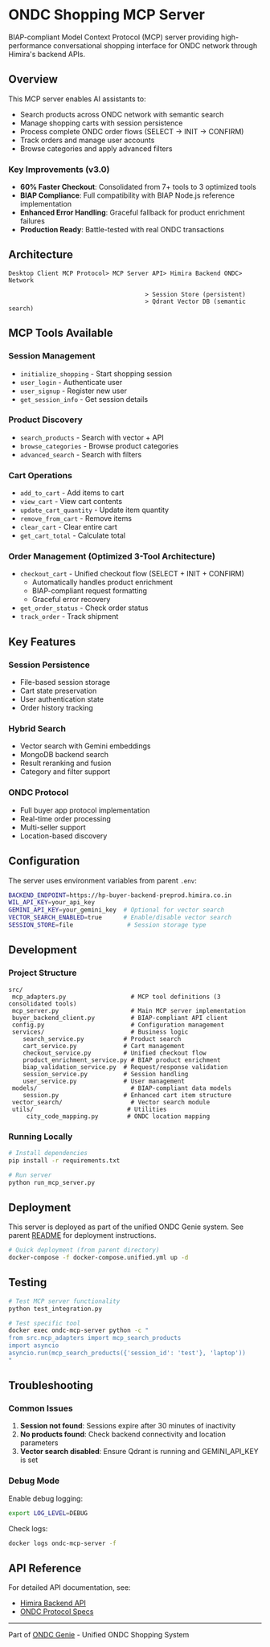 # ONDC Shopping MCP Server

BIAP-compliant Model Context Protocol (MCP) server providing high-performance conversational shopping interface for ONDC network through Himira's backend APIs.

## Overview

This MCP server enables AI assistants to:
- Search products across ONDC network with semantic search
- Manage shopping carts with session persistence
- Process complete ONDC order flows (SELECT → INIT → CONFIRM)
- Track orders and manage user accounts
- Browse categories and apply advanced filters

### Key Improvements (v3.0)
- **60% Faster Checkout**: Consolidated from 7+ tools to 3 optimized tools
- **BIAP Compliance**: Full compatibility with BIAP Node.js reference implementation
- **Enhanced Error Handling**: Graceful fallback for product enrichment failures
- **Production Ready**: Battle-tested with real ONDC transactions

## Architecture

```
Desktop Client MCP Protocol> MCP Server API> Himira Backend ONDC> Network
                                      
                                      > Session Store (persistent)
                                      > Qdrant Vector DB (semantic search)
```

## MCP Tools Available

### Session Management
- `initialize_shopping` - Start shopping session
- `user_login` - Authenticate user
- `user_signup` - Register new user
- `get_session_info` - Get session details

### Product Discovery
- `search_products` - Search with vector + API
- `browse_categories` - Browse product categories
- `advanced_search` - Search with filters

### Cart Operations
- `add_to_cart` - Add items to cart
- `view_cart` - View cart contents
- `update_cart_quantity` - Update item quantity
- `remove_from_cart` - Remove items
- `clear_cart` - Clear entire cart
- `get_cart_total` - Calculate total

### Order Management (Optimized 3-Tool Architecture)
- `checkout_cart` - Unified checkout flow (SELECT + INIT + CONFIRM)
  - Automatically handles product enrichment
  - BIAP-compliant request formatting
  - Graceful error recovery
- `get_order_status` - Check order status
- `track_order` - Track shipment

## Key Features

### Session Persistence
- File-based session storage
- Cart state preservation
- User authentication state
- Order history tracking

### Hybrid Search
- Vector search with Gemini embeddings
- MongoDB backend search
- Result reranking and fusion
- Category and filter support

### ONDC Protocol
- Full buyer app protocol implementation
- Real-time order processing
- Multi-seller support
- Location-based discovery

## Configuration

The server uses environment variables from parent `.env`:

```bash
BACKEND_ENDPOINT=https://hp-buyer-backend-preprod.himira.co.in
WIL_API_KEY=your_api_key
GEMINI_API_KEY=your_gemini_key  # Optional for vector search
VECTOR_SEARCH_ENABLED=true      # Enable/disable vector search
SESSION_STORE=file               # Session storage type
```

## Development

### Project Structure
```
src/
 mcp_adapters.py                  # MCP tool definitions (3 consolidated tools)
 mcp_server.py                    # Main MCP server implementation
 buyer_backend_client.py          # BIAP-compliant API client
 config.py                        # Configuration management
 services/                        # Business logic
    search_service.py           # Product search
    cart_service.py             # Cart management
    checkout_service.py         # Unified checkout flow
    product_enrichment_service.py # BIAP product enrichment
    biap_validation_service.py  # Request/response validation
    session_service.py          # Session handling
    user_service.py             # User management
 models/                          # BIAP-compliant data models
    session.py                  # Enhanced cart item structure
 vector_search/                   # Vector search module
 utils/                          # Utilities
     city_code_mapping.py        # ONDC location mapping
```

### Running Locally

```bash
# Install dependencies
pip install -r requirements.txt

# Run server
python run_mcp_server.py
```

## Deployment

This server is deployed as part of the unified ONDC Genie system. See parent [README](../README.md) for deployment instructions.

```bash
# Quick deployment (from parent directory)
docker-compose -f docker-compose.unified.yml up -d
```

## Testing

```bash
# Test MCP server functionality
python test_integration.py

# Test specific tool
docker exec ondc-mcp-server python -c "
from src.mcp_adapters import mcp_search_products
import asyncio
asyncio.run(mcp_search_products({'session_id': 'test'}, 'laptop'))
"
```

## Troubleshooting

### Common Issues

1. **Session not found**: Sessions expire after 30 minutes of inactivity
2. **No products found**: Check backend connectivity and location parameters
3. **Vector search disabled**: Ensure Qdrant is running and GEMINI_API_KEY is set

### Debug Mode

Enable debug logging:
```bash
export LOG_LEVEL=DEBUG
```

Check logs:
```bash
docker logs ondc-mcp-server -f
```

## API Reference

For detailed API documentation, see:
- [Himira Backend API](https://hp-buyer-backend-preprod.himira.co.in/clientApis)
- [ONDC Protocol Specs](https://docs.ondc.org/)

---

Part of [ONDC Genie](https://github.com/yourusername/ondc-genie) - Unified ONDC Shopping System